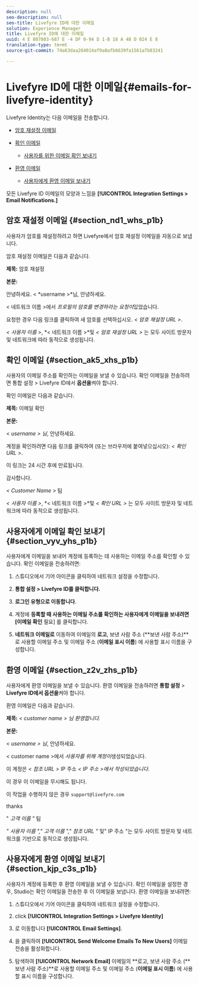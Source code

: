 ```yaml
---
description: null
seo-description: null
seo-title: Livefyre ID에 대한 이메일
solution: Experience Manager
title: Livefyre ID에 대한 이메일
uuid: 4 E 807803-687 E -4 DF 0-94 D 1-B 18 A 48 D 024 E 8
translation-type: tm+mt
source-git-commit: 74a63daa264014af9a8afb6639fa1561a7b83241

---
```



# Livefyre ID에 대한 이메일{#emails-for-livefyre-identity}

Livefyre Identity는 다음 이메일을 전송합니다.

* [암호 재설정 이메일](#c_emails_for_livefyre_identity/section_nd1_whs_p1b)
* [확인 이메일](#c_emails_for_livefyre_identity/section_ak5_xhs_p1b)
   * [사용자를 위한 이메일 확인 보내기](#c_emails_for_livefyre_identity/section_vyv_yhs_p1b)

* [환영 이메일](#c_emails_for_livefyre_identity/section_z2v_zhs_p1b)
   * [사용자에게 환영 이메일 보내기](#c_emails_for_livefyre_identity/section_kjp_c3s_p1b)

모든 Livefyre ID 이메일의 모양과 느낌을 **[!UICONTROL Integration Settings > Email Notifications.]**

## 암호 재설정 이메일 {#section_nd1_whs_p1b}

사용자가 암호를 재설정하려고 하면 Livefyre에서 암호 재설정 이메일을 자동으로 보냅니다.

암호 재설정 이메일은 다음과 같습니다.

**제목:** 암호 재설정

**본문:**

안녕하세요. < *username >*님, 안녕하세요.

< 네트워크 이름 >에서 *프로필의 암호를 변경하라는 요청이*있었습니다.

요청한 경우 다음 링크를 클릭하여 새 암호를 선택하십시오. *< 암호 재설정 URL >*.

*< 사용자 이름 >*, *< 네트워크 이름 >*및 *< 암호 재설정 URL >* 는 모두 사이트 방문자 및 네트워크에 따라 동적으로 생성됩니다.

## 확인 이메일 {#section_ak5_xhs_p1b}

사용자의 이메일 주소를 확인하는 이메일을 보낼 수 있습니다. 확인 이메일을 전송하려면 통합 설정 > Livefyre ID에서 **옵션을**켜야 합니다.

확인 이메일은 다음과 같습니다.

**제목:** 이메일 확인

**본문:**

< *username > 님*, 안녕하세요.

계정을 확인하려면 다음 링크를 클릭하여 (또는 브라우저에 붙여넣으십시오): *< 확인 URL >*.

이 링크는 24 시간 후에 만료됩니다.

감사합니다.

< *Customer Name >* 팀

*< 사용자 이름 >*, *< 네트워크 이름 >*및 *< 확인 URL >* 는 모두 사이트 방문자 및 네트워크에 따라 동적으로 생성됩니다.

## 사용자에게 이메일 확인 보내기 {#section_vyv_yhs_p1b}

사용자에게 이메일을 보내어 계정에 등록하는 데 사용하는 이메일 주소를 확인할 수 있습니다. 확인 이메일을 전송하려면:

1. 스튜디오에서 기어 아이콘을 클릭하여 네트워크 설정을 수정합니다.
1. **통합 설정 > Livefyre ID를 클릭합니다.**

1. **로그인 유형으로 이동합니다**.
1. 계정에 **등록할 때 사용하는 이메일 주소를 확인하는 사용자에게 이메일을 보내려면 [이메일 확인** 필요] 를 클릭합니다.
1. **네트워크 이메일로** 이동하여 이메일의 **로고**, 보낸 사람 주소 (**보낸 사람 주소)**로 사용할 이메일 주소 및 이메일 주소 (**이메일 표시 이름**) 에 사용할 표시 이름을 구성합니다.

## 환영 이메일 {#section_z2v_zhs_p1b}

사용자에게 환영 이메일을 보낼 수 있습니다. 환영 이메일을 전송하려면 **통합 설정** > **Livefyre ID에서 옵션을**켜야 합니다.

환영 이메일은 다음과 같습니다.

**제목:** *< customer name > 님 환영합니다.*

**본문:**

< *username > 님*, 안녕하세요.

< customer name >에서 *사용자를 위해 계정이*생성되었습니다.

이 계정은 *< 참조 URL >* IP 주소 *< IP 주소 >에서 작성되었습니다*.

이 경우 이 이메일을 무시해도 됩니다.

이 작업을 수행하지 않은 경우 `support@livefyre.com`

thanks

" *고객 이름 "* 팀

*" 사용자 이름 "," 고객 이름 "," 참조 URL "* 및" IP 주소 "는 모두 사이트 방문자 및 네트워크를 기반으로 동적으로 생성됩니다.

## 사용자에게 환영 이메일 보내기 {#section_kjp_c3s_p1b}

사용자가 계정에 등록한 후 환영 이메일을 보낼 수 있습니다. 확인 이메일을 설정한 경우, Studio는 확인 이메일을 전송한 후 이 이메일을 보냅니다. 환영 이메일을 보내려면:

1. 스튜디오에서 기어 아이콘을 클릭하여 네트워크 설정을 수정합니다.
1. click **[!UICONTROL Integration Settings > Livefyre Identity]**

1. 로 이동합니다 **[!UICONTROL Email Settings]**.

1. 을 클릭하여 **[!UICONTROL Send Welcome Emails To New Users]** 이메일 전송을 활성화합니다.
1. 탐색하여 **[!UICONTROL Network Email]** 이메일의 **로고, 보낸 사람 주소 (**보낸 사람 주소)**로 사용할 이메일 주소 및 이메일 주소 (**이메일 표시 이름**) 에 사용할 표시 이름을 구성합니다.
